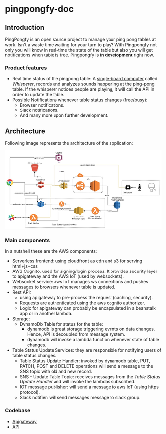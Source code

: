 # pingpongfy-doc

## Introduction
PingPongfy is an open source project to manage your ping pong tables at work. 
Isn't a waste time waiting for your turn to play? 
With Pingpongfy not only you will know in real-time the state of the table 
but also you will get notifications when table is free.
Pingpongfy is **in development** right now.

### Product features
* Real time status of the pingpong table:
A [single-board computer](https://en.wikipedia.org/wiki/Single-board_computer) called *Whisperer*, 
records and analyzes sounds happening at the ping-pong table. 
If the whisperer notices people are playing, it will call the API in order to update the table.
* Possible Notifications whenever table status changes (free/busy):
  * Browser notifications.
  * Slack notifications.
  * And many more upon further development.

## Architecture
Following image represents the architecture of the application:

![Architecture](https://github.com/vicente-valls/pingpongfy-doc/raw/master/img/main-schema.jpg
 "Architecture")

### Main components

In a nutshell these are the AWS components:

* Serverless frontend: using cloudfront as cdn and s3 for serving html+js+css
* AWS Cognito: used for signing/login process. It provides security layer to apigateway and the AWS IoT (used by websockets).
* Websocket service: aws IoT manages ws connections and pushes messages to browsers whenever table is updated.
* Rest API: 
  * using apigateway to pre-process the request (caching, security). 
  * Requests are authenticated using the aws cognito authorizer.
  * Logic for apigateway can probably be encapsulated in a beanstalk app or in another lambda.
* Storage:
  * DynamoDb Table for status for the table: 
    * dynamodb is great storage triggering events on data changes. Hence, API is decoupled from message system.
    * dynamodb will invoke a lambda function whenever state of table changes.
* Table Status Update Services: they are responsible for notifying users of table status changes.
    * Table Status Update Handler: invoked by dynamodb table, PUT, PATCH, POST and DELETE operations 
        will send a message to the SNS topic with old and new record.
    * SNS - Update Table Topic: receives messages from the *Table Status Update Handler* 
        and will invoke the lambdas subscribed.  
    * IOT message publisher: will send a message to aws IoT (using https protocol).
    * Slack notifier: will send messages message to slack group.

### Codebase

* [Apigateway](https://github.com/vicente-valls/pingpongfy-apigateway)
* [API](https://github.com/vicente-valls/pingpongfy-api)
